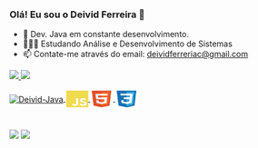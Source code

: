 ### Olá! Eu sou o Deivid Ferreira 👋

- 🔭  Dev. Java em constante desenvolvimento.
- 👨🏻‍🎓  Estudando Análise e Desenvolvimento de Sistemas
- 📫 Contate-me através do email: deividferreriac@gmail.com

<div>
  <a href="https://github.com/Deividferreirac">
  <img height="180em" src="https://github-readme-stats.vercel.app/api?username=deividferreirac&show_icons=true&theme=dark_all_commits=true&count_private=true"/>
  <img height="180em" src="https://github-readme-stats.vercel.app/api/top-langs/?username=deividferreirac&layout=compact&langs_count=7&theme=dark"/>
</div>
	
<div style="display: inline_block"><br>
	<img align="center" alt="Deivid-Java" height="30" width="40" 
	<img src="https://cdn.jsdelivr.net/gh/devicons/devicon/icons/java/java-original-wordmark.svg" />
  <img align="center" alt="Deivid-Js" height="30" width="40" src="https://raw.githubusercontent.com/devicons/devicon/master/icons/javascript/javascript-plain.svg">
  <img align="center" alt="Deivid-Ht" height="30" width="40" src="https://raw.githubusercontent.com/devicons/devicon/master/icons/html5/html5-original.svg">
  <img align="center" alt="Deivid-CSS" height="30" width="40" src="https://raw.githubusercontent.com/devicons/devicon/master/icons/css3/css3-original.svg">

#
	
 <div>
  <a href="https://www.instagram.com/deividferreirac/" target="_blank"><img src="https://img.shields.io/badge/-Instagram-%230077B5?style=for-the-badge&logo=instagram&logoColor=white" target="_blank"></a>
 	  <a href="https://www.linkedin.com/in/deivid-ferreira-80039a150/" target="_blank"><img src="https://img.shields.io/badge/-LinkedIn-%230077B5?style=for-the-badge&logo=linkedin&logoColor=white" target="_blank"></a>
